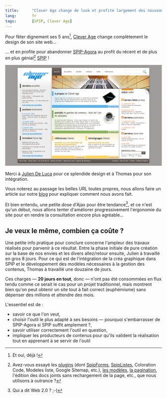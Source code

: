 ```yaml
---
title:      "Clever Age change de look et profite largement des nouveautés de SPIP"
lang:       fr
tags:       [SPIP, Clever Age]
---
```


Pour fêter dignement ses 5 ans[^1], [Clever Age](http://www.clever-age.com/) change complètement le design de son site web…

[^1]: Et oui, déjà !

… et en profite pour abandonner [SPIP-Agora](http://spip-agora.clever-age.org/) au profit du récent et de plus en plus génial[^2] [SPIP](http://www.spip.net/) !

![](clever-age.com-v3.png)

Merci à [Julien De Luca](http://www.jide.fr/) pour ce splendide design et à Thomas pour son intégration.

Vous noterez au passage les belles URL toutes propres, nous allons faire un article sur notre [blog](http://www.clever-age.com/veille/blog/) pour expliquer comment nous avons fait.

Et bien entendu, une petite dose d'Ajax pour être tendance[^3], et ce n'est qu'un début, nous allons tenter d'améliorer progressivement l'ergonomie du site pour en rendre la consultation encore plus agréable…

## Je veux le même, combien ça coûte ?

Une petite info pratique pour conclure concerne l'ampleur des travaux réalisés pour parvenir à ce résultat. Entre la phase initiale de pure création sur la base de nos envies et les divers allez/retour ensuite, Julien à travaillé en gros 8 jours. Pour ce qui est de l'intégration de la créa graphique dans SPIP et le développement des modèles nécessaires à la gestion des contenus, Thomas à travaillé une douzaine de jours.

Ces charges — **20 jours en tout**, donc — n'ont pas été consommées en flux tendu comme ce serait le cas pour un projet traditionnel, mais montrent bien qu'on peut obtenir un site tout à fait correct (euphémisme) sans dépenser des millions et attendre des mois.

L'essentiel est de :

- savoir ce que l'on veut,
- choisir l'outil le plus adapté à ses besoins — pourquoi s'embarrasser de SPIP-Agora si SPIP suffit amplement ?,
- savoir utiliser correctement l'outil en question,
- impliquer les producteurs de contenus pour qu'ils valident la réalisation tout en apprenant à se servir de l'outil

[^2]: Avez-vous essayé les [plugins](http://trac.spip.org/trac/spip-zone/wiki/LesPlugins) (dont [SpipForms](http://trac.spip.org/trac/spip-zone/wiki/SpipForms), [SpipListes](http://trac.spip.org/trac/spip-zone/wiki/SpipListes), Coloration Code, Modeles liste, Google Sitemap, etc.), [les modèles](http://www.spip.net/fr_article3454.html), [la pagination](http://www.spip.net/fr_article3367.html), l'édition des docs joints sans rechargement de la page, etc., que nous utilisons à outrance ?

[^3]: Qui a dit Web 2.0 ? ;-)
